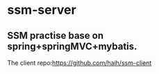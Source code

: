 # ssm-server

## SSM practise base on spring+springMVC+mybatis.

The client repo:https://github.com/haih/ssm-client



